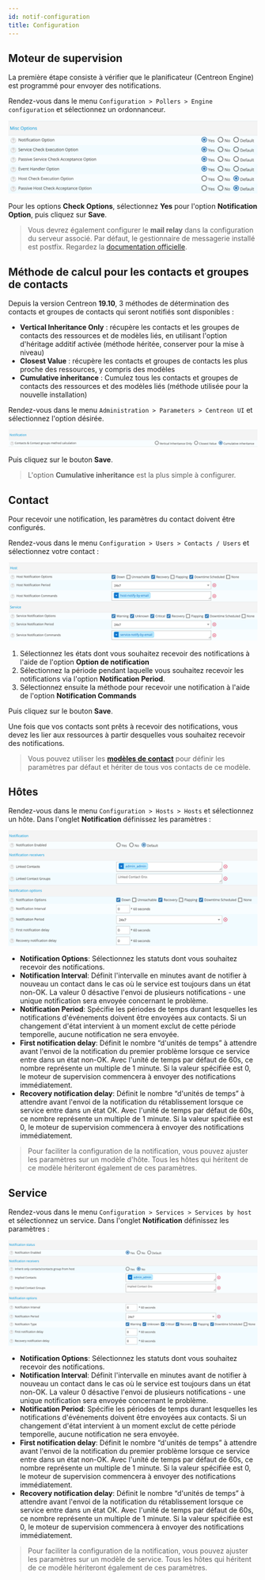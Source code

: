 ```yaml
---
id: notif-configuration
title: Configuration
---
```


## Moteur de supervision

La première étape consiste à vérifier que le planificateur (Centreon
Engine) est programmé pour envoyer des notifications.

Rendez-vous dans le menu
`Configuration > Pollers > Engine configuration` et sélectionnez un
ordonnanceur.

![image](../assets/alerts/notif_engine_conf.png)

Pour les options **Check Options**, sélectionnez **Yes** pour l'option
**Notification Option**, puis cliquez sur **Save**.

> Vous devrez également configurer le **mail relay** dans la
> configuration du serveur associé. Par défaut, le gestionnaire de
> messagerie installé est postfix. Regardez la [documentation
> officielle](http://www.postfix.org/BASIC_CONFIGURATION_README).

## Méthode de calcul pour les contacts et groupes de contacts

Depuis la version Centreon **19.10**, 3 méthodes de détermination des
contacts et groupes de contacts qui seront notifiés sont disponibles :

-   **Vertical Inheritance Only** : récupère les contacts et les groupes
    de contacts des ressources et de modèles liés, en utilisant l'option
    d'héritage additif activée (méthode héritée, conserver pour la mise
    à niveau)
-   **Closest Value** : récupère les contacts et groupes de contacts les
    plus proche des ressources, y compris des modèles
-   **Cumulative inheritance** : Cumulez tous les contacts et groupes de
    contacts des ressources et des modèles liés (méthode utilisée pour
    la nouvelle installation)

Rendez-vous dans le menu `Administration > Parameters > Centreon UI` et
sélectionnez l'option désirée.

![image](../assets/alerts/notif_centreon_config.png)

Puis cliquez sur le bouton **Save**.

> L'option **Cumulative inheritance** est la plus simple à configurer.

## Contact

Pour recevoir une notification, les paramètres du contact doivent être
configurés.

Rendez-vous dans le menu `Configuration > Users > Contacts / Users` et
sélectionnez votre contact :

![image](../assets/alerts/notif_contact_config.png)

1.  Sélectionnez les états dont vous souhaitez recevoir des
    notifications à l'aide de l'option **Option de notification**
2.  Sélectionnez la période pendant laquelle vous souhaitez recevoir les
    notifications via l'option **Notification Period**.
3.  Sélectionnez ensuite la méthode pour recevoir une notification à
    l'aide de l'option **Notification Commands**

Puis cliquez sur le bouton **Save**.

Une fois que vos contacts sont prêts à recevoir des notifications, vous
devez les lier aux ressources à partir desquelles vous souhaitez
recevoir des notifications.

> Vous pouvez utiliser les **[modèles de
> contact](../monitoring/templates#les-modèles-de-contacts)** pour
> définir les paramètres par défaut et hériter de tous vos contacts de
> ce modèle.

## Hôtes

Rendez-vous dans le menu `Configuration > Hosts > Hosts` et sélectionnez
un hôte. Dans l'onglet **Notification** définissez les paramètres :

![image](../assets/alerts/notif_host_config.png)

-   **Notification Options**: Sélectionnez les statuts dont vous
    souhaitez recevoir des notifications.
-   **Notification Interval**: Définit l'intervalle en minutes avant de
    notifier à nouveau un contact dans le cas où le service est toujours
    dans un état non-OK. La valeur 0 désactive l'envoi de plusieurs
    notifications - une unique notification sera envoyée concernant le
    problème.
-   **Notification Period**: Spécifie les périodes de temps durant
    lesquelles les notifications d'événements doivent être envoyées aux
    contacts. Si un changement d'état intervient à un moment exclut de
    cette période temporelle, aucune notification ne sera envoyée.
-   **First notification delay**: Définit le nombre “d'unités de temps”
    à attendre avant l'envoi de la notification du premier problème
    lorsque ce service entre dans un état non-OK. Avec l'unité de temps
    par défaut de 60s, ce nombre représente un multiple de 1 minute. Si
    la valeur spécifiée est 0, le moteur de supervision commencera à
    envoyer des notifications immédiatement.
-   **Recovery notification delay**: Définit le nombre “d'unités de
    temps” à attendre avant l'envoi de la notification du rétablissement
    lorsque ce service entre dans un état OK. Avec l'unité de temps par
    défaut de 60s, ce nombre représente un multiple de 1 minute. Si la
    valeur spécifiée est 0, le moteur de supervision commencera à
    envoyer des notifications immédiatement.

> Pour faciliter la configuration de la notification, vous pouvez
> ajuster les paramètres sur un modèle d'hôte. Tous les hôtes qui
> héritent de ce modèle hériteront également de ces paramètres.

## Service

Rendez-vous dans le menu `Configuration > Services > Services by host`
et sélectionnez un service. Dans l'onglet **Notification** définissez
les paramètres :

![image](../assets/alerts/notif_service_config.png)

-   **Notification Options**: Sélectionnez les statuts dont vous
    souhaitez recevoir des notifications.
-   **Notification Interval**: Définit l'intervalle en minutes avant de
    notifier à nouveau un contact dans le cas où le service est toujours
    dans un état non-OK. La valeur 0 désactive l'envoi de plusieurs
    notifications - une unique notification sera envoyée concernant le
    problème.
-   **Notification Period**: Spécifie les périodes de temps durant
    lesquelles les notifications d'événements doivent être envoyées aux
    contacts. Si un changement d'état intervient à un moment exclut de
    cette période temporelle, aucune notification ne sera envoyée.
-   **First notification delay**: Définit le nombre “d'unités de temps”
    à attendre avant l'envoi de la notification du premier problème
    lorsque ce service entre dans un état non-OK. Avec l'unité de temps
    par défaut de 60s, ce nombre représente un multiple de 1 minute. Si
    la valeur spécifiée est 0, le moteur de supervision commencera à
    envoyer des notifications immédiatement.
-   **Recovery notification delay**: Définit le nombre “d'unités de
    temps” à attendre avant l'envoi de la notification du rétablissement
    lorsque ce service entre dans un état OK. Avec l'unité de temps par
    défaut de 60s, ce nombre représente un multiple de 1 minute. Si la
    valeur spécifiée est 0, le moteur de supervision commencera à
    envoyer des notifications immédiatement.

> Pour faciliter la configuration de la notification, vous pouvez
> ajuster les paramètres sur un modèle de service. Tous les hôtes qui
> héritent de ce modèle hériteront également de ces paramètres.

